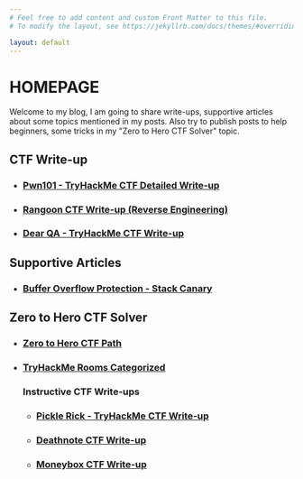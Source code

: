 ```yaml
---
# Feel free to add content and custom Front Matter to this file.
# To modify the layout, see https://jekyllrb.com/docs/themes/#overriding-theme-defaults

layout: default
---
```

# HOMEPAGE

Welcome to my blog, I am going to share write-ups, supportive articles about some topics mentioned in my posts. Also try to publish posts to help beginners, some tricks in my "Zero to Hero CTF Solver" topic.

## CTF Write-up

*   ### [Pwn101 - TryHackMe CTF Detailed Write-up](/Pwn101-TryHackMe-CTF-Writeup)
*   ### [Rangoon CTF Write-up (Reverse Engineering)](/Rangoon-CTF-Writeup/)   
*   ### [Dear QA - TryHackMe CTF Write-up](/Dear-QA-TryHackMe-CTF-Writeup)

## Supportive Articles

*   ### [Buffer Overflow Protection - Stack Canary](/Buffer-Overflow-Protection-Stack-Canary)

## Zero to Hero CTF Solver

*   ### [Zero to Hero CTF Path](https://docs.google.com/spreadsheets/d/1t2Yd7NIgrYfwUfkG8yhggPkiFqvBnUUsh6vd22ymPnA/edit?usp=sharing)
*   ### [TryHackMe Rooms Categorized](https://sm4rty.medium.com/free-350-tryhackme-rooms-f3b7b2954b8d)

    ### Instructive CTF Write-ups
    * ### [Pickle Rick - TryHackMe CTF Write-up](/Pickle-Rick-TryHackMe-CTF-Writeup/)
    * ### [Deathnote CTF Write-up](/Deathnote-CTF-Writeup/)
    * ### [Moneybox CTF Write-up](/Moneybox-CTF-Writeup/)